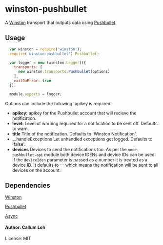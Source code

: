 # winston-pushbullet

A [Winston](https://github.com/flatiron/winston) transport that outputs data using [Pushbullet](https://www.pushbullet.com/).

## Usage

``` js
  var winston = require('winston');
  require('winston-pushbullet').Pushbullet;

  var logger = new (winston.Logger)({
    transports: [
      new winston.transports.Pushbullet(options)
    ],
    exitOnError: true
  });

  module.exports = logger;

```

Options can include the following. apikey is required.

* __apikey:__ apikey for the Pushbullet account that will recieve the notification.
* __level:__ Level of warning required for a notification to be sent off. Defaults to warn.
* __title__ Title of the notification. Defaults to 'Winston Notification'.
* __handleExceptions Let unhandled exceptions get logged. Defaults to 'false'.
* __devices__ Devices to send the notifications too. As per the `node-pushbullet-api` module both device IDENs and device IDs can be used.  If the `deviceIden` parameter is passed as a number it is treated as a device ID. It defaults to `''` which means the notification will be sent to all devices on the account.

## Dependencies

[Winston](https://github.com/flatiron/winston)

[Pushbullet](https://github.com/alexwhitman/node-pushbullet-api/)

[Async](https://github.com/caolan/async)

#### Author: Callum Loh

License: MIT

